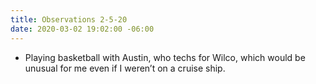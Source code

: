 ```yaml
---
title: Observations 2-5-20
date: 2020-03-02 19:02:00 -06:00
---
```


- Playing basketball with Austin, who techs for Wilco, which would be unusual for me even if I weren’t on a cruise ship.